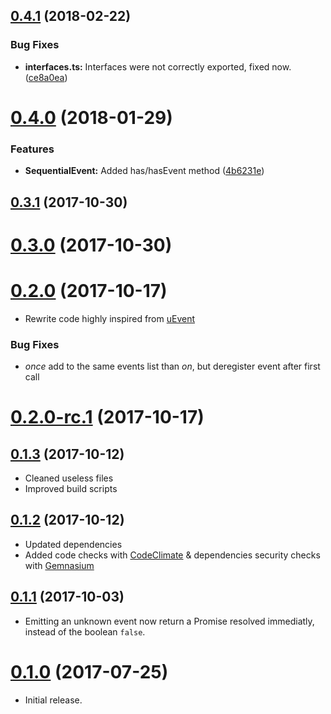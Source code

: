 <a name="0.4.1"></a>
## [0.4.1](https://github.com/GerkinDev/sequential-event/compare/v0.4.0...v0.4.1) (2018-02-22)


### Bug Fixes

* **interfaces.ts:** Interfaces were not correctly exported, fixed now. ([ce8a0ea](https://github.com/GerkinDev/sequential-event/commit/ce8a0ea))



<a name="0.4.0"></a>
# [0.4.0](https://github.com/GerkinDev/sequential-event/compare/v0.3.1...v0.4.0) (2018-01-29)


### Features

* **SequentialEvent:** Added has/hasEvent method ([4b6231e](https://github.com/GerkinDev/sequential-event/commit/4b6231e))



<a name="0.3.1"></a>
## [0.3.1](https://github.com/GerkinDev/sequential-event/compare/v0.3.0...v0.3.1) (2017-10-30)



<a name="0.3.0"></a>
# [0.3.0](https://github.com/GerkinDev/sequential-event/compare/v0.2.0...v0.3.0) (2017-10-30)



<a name="0.2.0"></a>
# [0.2.0](https://github.com/GerkinDev/sequential-event/compare/v0.2.0-rc.1...v0.2.0) (2017-10-17)

* Rewrite code highly inspired from [uEvent](https://github.com/mistic100/uEvent)


### Bug Fixes

* *once* add to the same events list than *on*, but deregister event after first call


<a name="0.2.0-rc.1"></a>
# [0.2.0-rc.1](https://github.com/GerkinDev/sequential-event/compare/v0.1.3...v0.2.0-rc.1) (2017-10-17)



<a name="0.1.3"></a>
## [0.1.3](https://github.com/GerkinDev/sequential-event/compare/v0.1.2...v0.1.3) (2017-10-12)


* Cleaned useless files
* Improved build scripts






<a name="0.1.2"></a>
## [0.1.2](https://github.com/GerkinDev/sequential-event/compare/v0.1.1...v0.1.2) (2017-10-12)

* Updated dependencies
* Added code checks with [CodeClimate](https://codeclimate.com/github/GerkinDev/sequential-event) & dependencies security checks with [Gemnasium](https://gemnasium.com/github.com/GerkinDev/sequential-event)


<a name="0.1.1"></a>
## [0.1.1](https://github.com/GerkinDev/sequential-event/compare/v0.1.0...v0.1.1) (2017-10-03)


* Emitting an unknown event now return a Promise resolved immediatly, instead of the boolean `false`.






<a name="0.1.0"></a>
# [0.1.0](https://github.com/GerkinDev/sequential-event/compare/v0.0.3...v0.1.0) (2017-07-25)

* Initial release.